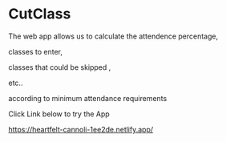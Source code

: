 # CutClass
The web app allows us to calculate the attendence percentage,

classes to enter,

classes that could be skipped ,

etc..

according to minimum attendance requirements



Click Link below to try the App

https://heartfelt-cannoli-1ee2de.netlify.app/
